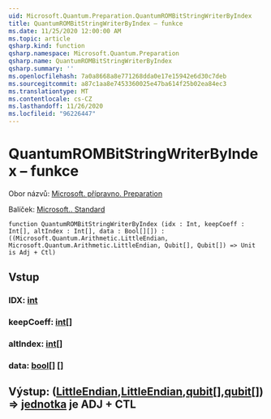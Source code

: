 ```yaml
---
uid: Microsoft.Quantum.Preparation.QuantumROMBitStringWriterByIndex
title: QuantumROMBitStringWriterByIndex – funkce
ms.date: 11/25/2020 12:00:00 AM
ms.topic: article
qsharp.kind: function
qsharp.namespace: Microsoft.Quantum.Preparation
qsharp.name: QuantumROMBitStringWriterByIndex
qsharp.summary: ''
ms.openlocfilehash: 7a0a8668a8e771268dda0e17e15942e6d30c7deb
ms.sourcegitcommit: a87c1aa8e7453360025e47ba614f25b02ea84ec3
ms.translationtype: MT
ms.contentlocale: cs-CZ
ms.lasthandoff: 11/26/2020
ms.locfileid: "96226447"
---
```

# <a name="quantumrombitstringwriterbyindex-function"></a>QuantumROMBitStringWriterByIndex – funkce

Obor názvů: [Microsoft. přípravno. Preparation](xref:Microsoft.Quantum.Preparation)

Balíček: [Microsoft.. Standard](https://nuget.org/packages/Microsoft.Quantum.Standard)




```qsharp
function QuantumROMBitStringWriterByIndex (idx : Int, keepCoeff : Int[], altIndex : Int[], data : Bool[][]) : ((Microsoft.Quantum.Arithmetic.LittleEndian, Microsoft.Quantum.Arithmetic.LittleEndian, Qubit[], Qubit[]) => Unit is Adj + Ctl)
```


## <a name="input"></a>Vstup

### <a name="idx--int"></a>IDX: [int](xref:microsoft.quantum.lang-ref.int)




### <a name="keepcoeff--int"></a>keepCoeff: [int](xref:microsoft.quantum.lang-ref.int)[]




### <a name="altindex--int"></a>altIndex: [int](xref:microsoft.quantum.lang-ref.int)[]




### <a name="data--bool"></a>data: [bool](xref:microsoft.quantum.lang-ref.bool)[] []





## <a name="output--littleendianlittleendianqubitqubit--unit--is-adj--ctl"></a>Výstup: ([LittleEndian](xref:Microsoft.Quantum.Arithmetic.LittleEndian),[LittleEndian](xref:Microsoft.Quantum.Arithmetic.LittleEndian),[qubit](xref:microsoft.quantum.lang-ref.qubit)[],[qubit](xref:microsoft.quantum.lang-ref.qubit)[]) => [jednotka](xref:microsoft.quantum.lang-ref.unit)  je ADJ + CTL

